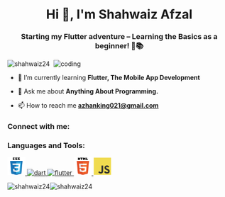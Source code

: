 <h1 align="center">Hi 👋, I'm Shahwaiz Afzal</h1>
<h3 align="center">Starting my Flutter adventure – Learning the Basics as a beginner! 🚀📚</h3>

<img align="right" alt="coding" width="400" src="https://media2.giphy.com/media/zhYSVCirREeIZtONCI/giphy.gif">

<p align="left"> <img src="https://komarev.com/ghpvc/?username=shahwaiz24&label=Profile%20views&color=0e75b6&style=flat" alt="shahwaiz24" /> </p>

- 🌱 I’m currently learning **Flutter, The Mobile App Development**

- 💬 Ask me about **Anything About Programming.**

- 📫 How to reach me **azhanking021@gmail.com**

<h3 align="left">Connect with me:</h3>
<p align="left">
</p>

<h3 align="left">Languages and Tools:</h3>
<p align="left"> <a href="https://www.w3schools.com/css/" target="_blank" rel="noreferrer"> <img src="https://raw.githubusercontent.com/devicons/devicon/master/icons/css3/css3-original-wordmark.svg" alt="css3" width="40" height="40"/> </a> <a href="https://dart.dev" target="_blank" rel="noreferrer"> <img src="https://www.vectorlogo.zone/logos/dartlang/dartlang-icon.svg" alt="dart" width="40" height="40"/> </a> <a href="https://flutter.dev" target="_blank" rel="noreferrer"> <img src="https://www.vectorlogo.zone/logos/flutterio/flutterio-icon.svg" alt="flutter" width="40" height="40"/> </a> <a href="https://www.w3.org/html/" target="_blank" rel="noreferrer"> <img src="https://raw.githubusercontent.com/devicons/devicon/master/icons/html5/html5-original-wordmark.svg" alt="html5" width="40" height="40"/> </a> <a href="https://developer.mozilla.org/en-US/docs/Web/JavaScript" target="_blank" rel="noreferrer"> <img src="https://raw.githubusercontent.com/devicons/devicon/master/icons/javascript/javascript-original.svg" alt="javascript" width="40" height="40"/> </a> </p>

<p><img align="left" src="https://github-readme-stats.vercel.app/api/top-langs?username=shahwaiz24&show_icons=true&locale=en&layout=compact" alt="shahwaiz24" /></p>

<p>&nbsp;<img align="left" src="https://github-readme-stats.vercel.app/api?username=shahwaiz24&show_icons=true&locale=en" alt="shahwaiz24" /></p>



